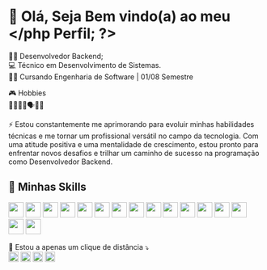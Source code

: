 # 👋 Olá, Seja Bem vindo(a) ao meu </php Perfil; ?>

👨‍💻 Desenvolvedor Backend;
<br>
💻 Técnico em Desenvolvimento de Sistemas.
<br>
👨‍🎓 Cursando Engenharia de Software | 01/08 Semestre

🎮 Hobbies
<br>
🎵📖🏃‍♂️🗣👨‍💻

⚡ Estou constantemente me aprimorando para evoluir minhas habilidades técnicas e me tornar um profissional versátil no campo da tecnologia. Com uma atitude positiva e uma mentalidade de crescimento, estou pronto para enfrentar novos desafios e trilhar um caminho de sucesso na programação como Desenvolvedor Backend.

## 🚀 Minhas Skills

<span>
  <img style="width: 30px;" src="https://cdn.jsdelivr.net/gh/devicons/devicon/icons/html5/html5-original.svg"/>
  <img style="width: 30px;" src="https://cdn.jsdelivr.net/gh/devicons/devicon/icons/css3/css3-original.svg"/>
  <img style="width: 30px;" src="https://cdn.jsdelivr.net/gh/devicons/devicon/icons/bootstrap/bootstrap-original.svg"/>
  <img style="width: 30px;" src="https://cdn.jsdelivr.net/gh/devicons/devicon/icons/java/java-original.svg"/>
  <img style="width: 30px;" src="https://cdn.jsdelivr.net/gh/devicons/devicon/icons/javascript/javascript-original.svg"/>
  <img style="width: 30px;" src="https://cdn.jsdelivr.net/gh/devicons/devicon/icons/nodejs/nodejs-original.svg"/>
  <img style="width: 30px;" src="https://cdn.jsdelivr.net/gh/devicons/devicon/icons/php/php-original.svg"/>
  <img style="width: 30px;" src="https://cdn.jsdelivr.net/gh/devicons/devicon/icons/laravel/laravel-plain.svg"/>
  <img style="width: 30px;" src="https://cdn.jsdelivr.net/gh/devicons/devicon/icons/mysql/mysql-original.svg"/>
  <img style="width: 30px;" src="https://cdn.jsdelivr.net/gh/devicons/devicon/icons/figma/figma-original.svg"/>
  <img style="width: 30px;" src="https://cdn.jsdelivr.net/gh/devicons/devicon/icons/canva/canva-original.svg" />
  <img style="width: 30px;" src="https://cdn.jsdelivr.net/gh/devicons/devicon/icons/gimp/gimp-original.svg"/>
  <img style="width: 30px;" src="https://cdn.jsdelivr.net/gh/devicons/devicon/icons/git/git-original.svg"/>
  <img style="width: 30px;" src="https://cdn.jsdelivr.net/gh/devicons/devicon/icons/github/github-original.svg"/>
  <img style="width: 30px;" src="https://cdn.jsdelivr.net/gh/devicons/devicon/icons/vscode/vscode-original.svg"/>
  <img style="width: 30px;" src="https://cdn.jsdelivr.net/gh/devicons/devicon/icons/windows8/windows8-original.svg"/>
</span>
<br>
<p></p>

💬 Estou a apenas um clique de distância ⤵
<br>
<span>
  <a href="https://www.linkedin.com/in/kaiky-muniz-a90aaa26a/"><img style="width: 20px;" src="https://cdn.jsdelivr.net/gh/devicons/devicon/icons/linkedin/linkedin-original.svg"/></a>
  <a href="https://wa.me/5511932973447"><img style="width: 20px;" src="https://static-00.iconduck.com/assets.00/whatsapp-icon-2040x2048-8b5th74o.png"/></a>
  <a href="mailto:kaikymss@gmail.com"><img style="width: 20px;" src="https://cdn4.iconfinder.com/data/icons/social-media-logos-6/512/112-gmail_email_mail-512.png"/></a>
  <a href="https://www.instagram.com/ykiak_m/"><img style="width: 20px;" src="https://www.unipile.com/wp-content/uploads/2022/09/logo_instagram.png"/></a>
</span>
